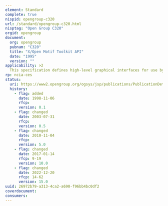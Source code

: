 ```yaml
---
element: Standard
complete: true
nispid: opengroup-c320
url: /standard/opengroup-c320.html
nisptag: "Open Group C320"
orgid: opengroup
document:
  org: opengroup
  pubnum: "C320"
  title: "X/Open Motif Toolkit API"
  date: "1995"
  version: ""
applicability: >2
  This specification defines high-level graphical interfaces for use by X Window System Application Programs in the Common Desktop Environment (XCDE). These interfaces are used to give XCDE applications their individual style.
rp: ncia-ces
status:
  uri: https://www2.opengroup.org/ogsys/jsp/publications/PublicationDetails.jsp?publicationid=11183
  history: 
    - flag: added
      date: 1998-11-06
      rfcp: 
      version: 0.1
    - flag: changed
      date: 2003-07-31
      rfcp: 
      version: 0.5
    - flag: changed
      date: 2010-11-04
      rfcp: 
      version: 5.0
    - flag: changed
      date: 2017-01-14
      rfcp: 9-19
      version: 10.0
    - flag: changed
      date: 2022-12-20
      rfcp: 14-62
      version: 15.0
uuid: 26972b79-a313-4ca2-a690-f96bb4bc0df2
coverdocument:
consumers:
---
```

